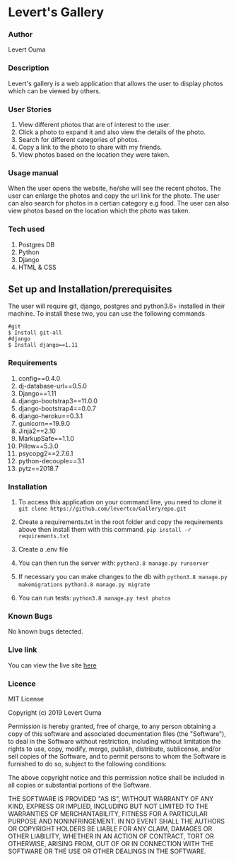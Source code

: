 # Levert's Gallery

###  Author
Levert Ouma

### Description
Levert's gallery is a web application that allows the user to display photos which can be viewed by others.

### User Stories
1. View different photos that are of interest to the user.
2. Click a photo to expand it and also view the details of the photo.
3. Search for different categories of photos.
4. Copy a link to the photo to share with my friends.
5. View photos based on the location they were taken.


### Usage manual
When the user opens the website, he/she will see the recent photos.
The user can enlarge the photos and copy the url link for the photo.
The user can also search for photos in a certian category e.g food.
The user can also view photos based on the location which the photo was taken.


### Tech used
1. Postgres DB
2. Python
3. Django
4. HTML & CSS

## Set up and Installation/prerequisites
The user will require git, django, postgres and python3.6+ installed in their machine.
To install these two, you can use the following commands
```
#git
$ Install git-all
#django
$ Install django==1.11

```
### Requirements
1. config==0.4.0
2. dj-database-url==0.5.0
3. Django==1.11
4. django-bootstrap3==11.0.0
5. django-bootstrap4==0.0.7
6. django-heroku==0.3.1
7. gunicorn==19.9.0
8. Jinja2==2.10
9. MarkupSafe==1.1.0
10. Pillow==5.3.0
11. psycopg2==2.7.6.1
12. python-decouple==3.1
13. pytz==2018.7

### Installation
1. To access this application on your command line, you need to clone it 
`git clone https://github.com/levertco/Galleryrepo.git`

2. Create a requirements.txt in the root folder and copy the requirements above then install them with this command.
`pip install -r requirements.txt`

3. Create a .env file

4. You can then run the server with:
`python3.8 manage.py runserver`

5. If necessary you can make changes to the db with
`python3.8 manage.py makemigrations`
`python3.8 manage.py migrate`

6. You can run tests:
`python3.8 manage.py test photos`

### Known Bugs
No known bugs detected.

### Live link
You can view the live site [here](https://galleryrepo.herokuapp.com/)

### Licence
MIT License

Copyright (c) 2019 Levert Ouma

Permission is hereby granted, free of charge, to any person obtaining a copy
of this software and associated documentation files (the "Software"), to deal
in the Software without restriction, including without limitation the rights
to use, copy, modify, merge, publish, distribute, sublicense, and/or sell
copies of the Software, and to permit persons to whom the Software is
furnished to do so, subject to the following conditions:

The above copyright notice and this permission notice shall be included in all
copies or substantial portions of the Software.

THE SOFTWARE IS PROVIDED "AS IS", WITHOUT WARRANTY OF ANY KIND, EXPRESS OR
IMPLIED, INCLUDING BUT NOT LIMITED TO THE WARRANTIES OF MERCHANTABILITY,
FITNESS FOR A PARTICULAR PURPOSE AND NONINFRINGEMENT. IN NO EVENT SHALL THE
AUTHORS OR COPYRIGHT HOLDERS BE LIABLE FOR ANY CLAIM, DAMAGES OR OTHER
LIABILITY, WHETHER IN AN ACTION OF CONTRACT, TORT OR OTHERWISE, ARISING FROM,
OUT OF OR IN CONNECTION WITH THE SOFTWARE OR THE USE OR OTHER DEALINGS IN THE
SOFTWARE.






